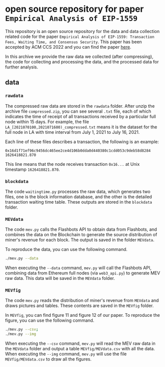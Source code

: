 # open source repository for paper ``Empirical Analysis of EIP-1559``
This repository is an open source repository for the data and data collection related code for the paper ``Empirical Analysis of EIP-1559: Transaction Fees, Waiting Time, and Consensus Security``. This paper has been accepted by ACM CCS 2022 and you can find the paper [here](https://arxiv.org/abs/2201.05574).

In this archive we provide the raw data we collected (after compressing), the code for collecting and processing the data, and the processed data for further analysis.

## data

### ``rawdata``

The compressed raw data are stored in the ``rawdata`` folder. After unzip the archive file ``compressed.zip``, you can see several ``.txt`` file, each of which indicates the time of receipt of all transactions received by a particular full node within 15 days. For example, the file ``LA_[2021070100,2021071600)_compressed.txt`` means it is the dataset for the full node in LA with time interval from July 1, 2021 to July 16, 2021.

Each line of these files describes a transaction, the following is an example:

```
0x16d1f71ef96c9456dc465ee2ce4d106b0dda0d440380c1cdd053c9deb58d8284 1626418821.870
```

This line means that the node receives transaction ``0x16...`` at Unix timestamp ``1626418821.870``.

### ``blockdata``

The code ``waitingtime.py`` processes the raw data, which generates two files, one is the block information database, and the other is the detailed transaction waiting time table. These outputs are stored in the ``blockdata`` folder.

### ``MEVdata``

The code ``mev.py`` calls the Flashbots API to obtain data from Flashbots, and combines the data on the Blockchain to generate the source distribution of miner's revenue for each block. The output is saved in the folder ``MEVdata``.

To reproduce the data, you can use the following command.

```bash
./mev.py --data
```

When executing the `--data` command, `mev.py` will call the Flashbots API, combining data from Ethereum full nodes (via `web3_api.py`) to generate MEV raw data. This data will be saved in the `MEVdata` folder.

### ``MEVfig``

The code ``mev.py`` reads the distribution of miner's revenue from ``MEVdata`` and draws pictures and tables. These contents are saved in the ``MEVfig`` folder.

In `MEVfig`, you can find figure 11 and figure 12 of our paper. To reproduce the figure, you can use the following command.

```bash
./mev.py --csv;
./mev.py --img
```

When executing the `--csv` command, `mev.py` will read the MEV raw data in the `MEVdata` folder and output a table `MEVfig/MEVdata.csv` with all the data. When executing the `--img` command, `mev.py` will use the file `MEVfig/MEVdata.csv` to draw all the figures.
